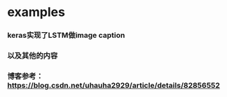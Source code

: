 # examples
### keras实现了LSTM做image caption
### 以及其他的内容
### 博客参考：https://blog.csdn.net/uhauha2929/article/details/82856552
